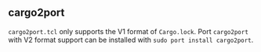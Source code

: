 ## cargo2port

`cargo2port.tcl` only supports the V1 format of `Cargo.lock`. Port `cargo2port` with V2 format support can be installed with `sudo port install cargo2port`.
